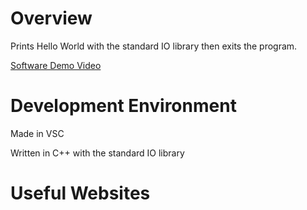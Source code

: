 # Overview
Prints Hello World with the standard IO library then exits the program.

[Software Demo Video](https://www.youtube.com/watch?v=tFqMsgOzJsk)

# Development Environment

Made in VSC

Written in C++ with the standard IO library

# Useful Websites
